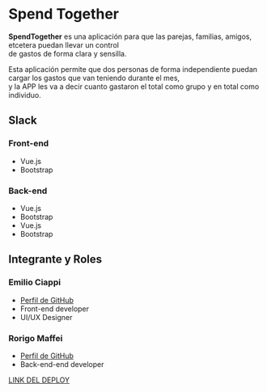 <h1>Spend Together</h1>

<p>
<strong>SpendTogether</strong> es una aplicación para que las parejas, familias, amigos, etcetera puedan llevar un control<br/>
de gastos de forma clara y sensilla.
<p>
<p>
Esta aplicación permite que dos personas de forma independiente puedan cargar los gastos que van teniendo durante el mes,<br>
y la APP les va a decir cuanto gastaron el total como grupo y en total como individuo.
</p>

<h2>Slack</h2>

<h3>Front-end</h3>
    <ul>
    <li>Vue.js</li>
    <li>Bootstrap</li>
    </ul>

<h3>Back-end</h3>
    <ul>
    <li>Vue.js</li>
    <li>Bootstrap</li>
    <li>Vue.js</li>
    <li>Bootstrap</li>
    </ul>

<h2>Integrante y Roles</h2>

<h3>Emilio Ciappi</h3>

<ul>
    <li><a href="https://github.com/codificando12">Perfil de GitHub</a></li>
    <li>Front-end developer</li>
    <li>UI/UX Designer</li>
</ul>

<h3>Rorigo Maffei</h3>

<ul>
    <li><a href="#">Perfil de GitHub</a></li>
    <li>Back-end-end developer</li>

</ul>

<a href="#">LINK DEL DEPLOY</a>

